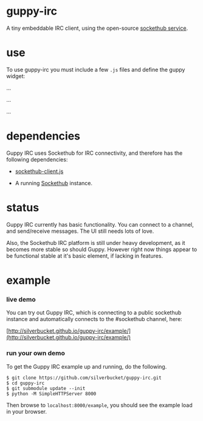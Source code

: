 guppy-irc
=========

A tiny embeddable IRC client, using the open-source [sockethub service](http://sockethub.org).

use
===

To use guppy-irc you must include a few `.js` files and define the guppy widget:

  ...
  <guppy-irc id="myGuppy"
             data-title="Welcome to Guppy IRC"
             data-width="80"
             data-height="28"
             data-server="*[irc server hostname]*"
             data-channel="*[#irc_channel]*"
             data-nick="guppy_user"
             data-display-name="Guppy Example User"
             data-password=""
             data-sockethub-host="*[sockethub hostname]*"
             data-sockethub-port="*[port number]*"
             data-sockethub-tls="*[true | false]*"
             data-sockethub-path="*[/path]*"
             data-sockethub-secret="*[connect string]*" />

  ...
  <script src="sockethub-client/sockethub-client.js"></script>
  <script src="../src/js/guppy-irc.js"></script>
  ...

dependencies
============

Guppy IRC uses Sockethub for IRC connectivity, and therefore has the following
dependencies:

* [sockethub-client.js](http://github.com/sockethub/sockethub-client)

* A running [Sockethub](http://github.com/sockethub/sockethub) instance.

status
======

Guppy IRC currently has basic functionality. You can connect to a channel, and
send/receive messages. The UI still needs lots of love.

Also, the Sockethub IRC platform is still under heavy development, as it becomes
more stable so should Guppy. However right now things appear to be functional
stable at it's basic element, if lacking in features.


example
=======

### live demo

You can try out Guppy IRC, which is connecting to a public sockethub instance
and automatically connects to the #sockethub channel, here:

[http://silverbucket.github.io/guppy-irc/example/](http://silverbucket.github.io/guppy-irc/example/)


### run your own demo

To get the Guppy IRC example up and running, do the following.

    $ git clone https://github.com/silverbucket/guppy-irc.git
    $ cd guppy-irc
    $ git submodule update --init
    $ python -M SimpleHTTPServer 8000

Then browse to `localhost:8000/example`, you should see the example load in your
browser.